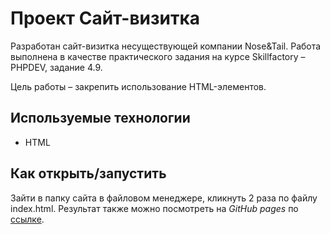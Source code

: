 # Проект Сайт-визитка 
Разработан сайт-визитка несуществующей компании Nose&Tail. Работа выполнена в качестве практического задания на курсе Skillfactory &ndash; PHPDEV, задание 4.9.

Цель работы &ndash; закрепить использование HTML-элементов.

## Используемые технологии

* HTML

## Как открыть/запустить

Зайти в папку сайта в файловом менеджере, кликнуть 2 раза по файлу index.html. Результат также можно посмотреть на *GitHub pages* по [ссылке](https://tatvsam.github.io/task_4.9/).